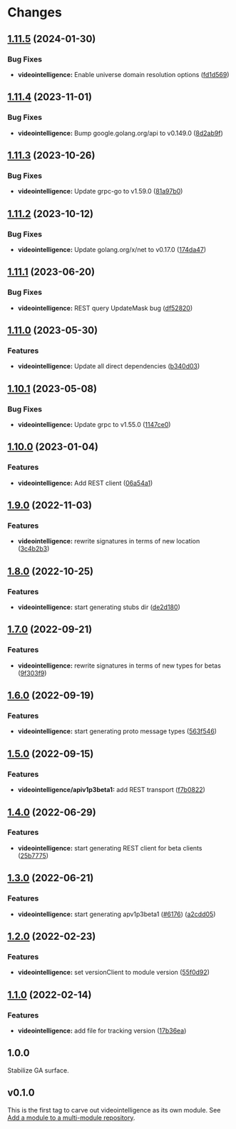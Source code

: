 # Changes

## [1.11.5](https://github.com/googleapis/google-cloud-go/compare/videointelligence/v1.11.4...videointelligence/v1.11.5) (2024-01-30)


### Bug Fixes

* **videointelligence:** Enable universe domain resolution options ([fd1d569](https://github.com/googleapis/google-cloud-go/commit/fd1d56930fa8a747be35a224611f4797b8aeb698))

## [1.11.4](https://github.com/googleapis/google-cloud-go/compare/videointelligence/v1.11.3...videointelligence/v1.11.4) (2023-11-01)


### Bug Fixes

* **videointelligence:** Bump google.golang.org/api to v0.149.0 ([8d2ab9f](https://github.com/googleapis/google-cloud-go/commit/8d2ab9f320a86c1c0fab90513fc05861561d0880))

## [1.11.3](https://github.com/googleapis/google-cloud-go/compare/videointelligence/v1.11.2...videointelligence/v1.11.3) (2023-10-26)


### Bug Fixes

* **videointelligence:** Update grpc-go to v1.59.0 ([81a97b0](https://github.com/googleapis/google-cloud-go/commit/81a97b06cb28b25432e4ece595c55a9857e960b7))

## [1.11.2](https://github.com/googleapis/google-cloud-go/compare/videointelligence/v1.11.1...videointelligence/v1.11.2) (2023-10-12)


### Bug Fixes

* **videointelligence:** Update golang.org/x/net to v0.17.0 ([174da47](https://github.com/googleapis/google-cloud-go/commit/174da47254fefb12921bbfc65b7829a453af6f5d))

## [1.11.1](https://github.com/googleapis/google-cloud-go/compare/videointelligence/v1.11.0...videointelligence/v1.11.1) (2023-06-20)


### Bug Fixes

* **videointelligence:** REST query UpdateMask bug ([df52820](https://github.com/googleapis/google-cloud-go/commit/df52820b0e7721954809a8aa8700b93c5662dc9b))

## [1.11.0](https://github.com/googleapis/google-cloud-go/compare/videointelligence/v1.10.1...videointelligence/v1.11.0) (2023-05-30)


### Features

* **videointelligence:** Update all direct dependencies ([b340d03](https://github.com/googleapis/google-cloud-go/commit/b340d030f2b52a4ce48846ce63984b28583abde6))

## [1.10.1](https://github.com/googleapis/google-cloud-go/compare/videointelligence/v1.10.0...videointelligence/v1.10.1) (2023-05-08)


### Bug Fixes

* **videointelligence:** Update grpc to v1.55.0 ([1147ce0](https://github.com/googleapis/google-cloud-go/commit/1147ce02a990276ca4f8ab7a1ab65c14da4450ef))

## [1.10.0](https://github.com/googleapis/google-cloud-go/compare/videointelligence/v1.9.0...videointelligence/v1.10.0) (2023-01-04)


### Features

* **videointelligence:** Add REST client ([06a54a1](https://github.com/googleapis/google-cloud-go/commit/06a54a16a5866cce966547c51e203b9e09a25bc0))

## [1.9.0](https://github.com/googleapis/google-cloud-go/compare/videointelligence/v1.8.0...videointelligence/v1.9.0) (2022-11-03)


### Features

* **videointelligence:** rewrite signatures in terms of new location ([3c4b2b3](https://github.com/googleapis/google-cloud-go/commit/3c4b2b34565795537aac1661e6af2442437e34ad))

## [1.8.0](https://github.com/googleapis/google-cloud-go/compare/videointelligence/v1.7.0...videointelligence/v1.8.0) (2022-10-25)


### Features

* **videointelligence:** start generating stubs dir ([de2d180](https://github.com/googleapis/google-cloud-go/commit/de2d18066dc613b72f6f8db93ca60146dabcfdcc))

## [1.7.0](https://github.com/googleapis/google-cloud-go/compare/videointelligence/v1.6.0...videointelligence/v1.7.0) (2022-09-21)


### Features

* **videointelligence:** rewrite signatures in terms of new types for betas ([9f303f9](https://github.com/googleapis/google-cloud-go/commit/9f303f9efc2e919a9a6bd828f3cdb1fcb3b8b390))

## [1.6.0](https://github.com/googleapis/google-cloud-go/compare/videointelligence/v1.5.0...videointelligence/v1.6.0) (2022-09-19)


### Features

* **videointelligence:** start generating proto message types ([563f546](https://github.com/googleapis/google-cloud-go/commit/563f546262e68102644db64134d1071fc8caa383))

## [1.5.0](https://github.com/googleapis/google-cloud-go/compare/videointelligence/v1.4.0...videointelligence/v1.5.0) (2022-09-15)


### Features

* **videointelligence/apiv1p3beta1:** add REST transport ([f7b0822](https://github.com/googleapis/google-cloud-go/commit/f7b082212b1e46ff2f4126b52d49618785c2e8ca))

## [1.4.0](https://github.com/googleapis/google-cloud-go/compare/videointelligence/v1.3.0...videointelligence/v1.4.0) (2022-06-29)


### Features

* **videointelligence:** start generating REST client for beta clients ([25b7775](https://github.com/googleapis/google-cloud-go/commit/25b77757c1e6f372e03bf99ab7461264bba48d26))

## [1.3.0](https://github.com/googleapis/google-cloud-go/compare/videointelligence/v1.2.0...videointelligence/v1.3.0) (2022-06-21)


### Features

* **videointelligence:** start generating apv1p3beta1 ([#6176](https://github.com/googleapis/google-cloud-go/issues/6176)) ([a2cdd05](https://github.com/googleapis/google-cloud-go/commit/a2cdd0548324b409f45af26d269cf3699f9cd499))

## [1.2.0](https://github.com/googleapis/google-cloud-go/compare/videointelligence/v1.1.0...videointelligence/v1.2.0) (2022-02-23)


### Features

* **videointelligence:** set versionClient to module version ([55f0d92](https://github.com/googleapis/google-cloud-go/commit/55f0d92bf112f14b024b4ab0076c9875a17423c9))

## [1.1.0](https://github.com/googleapis/google-cloud-go/compare/videointelligence/v1.0.0...videointelligence/v1.1.0) (2022-02-14)


### Features

* **videointelligence:** add file for tracking version ([17b36ea](https://github.com/googleapis/google-cloud-go/commit/17b36ead42a96b1a01105122074e65164357519e))

## 1.0.0

Stabilize GA surface.

## v0.1.0

This is the first tag to carve out videointelligence as its own module. See
[Add a module to a multi-module repository](https://github.com/golang/go/wiki/Modules#is-it-possible-to-add-a-module-to-a-multi-module-repository).
